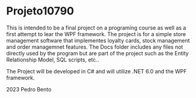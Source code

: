 # Projeto10790

This is intended to be a final project on a programing course as well as a first attempt to lear the WPF framework.
The project is for a simple store management software that implementes loyalty cards, stock management and order managemnet features.
The Docs folder includes any files not directly used by the program but are part of the project such as the Entity Relationship Model, SQL scripts, etc..

The Project will be developed in C# and will utilize .NET 6.0 and the WPF framework.

2023 Pedro Bento
